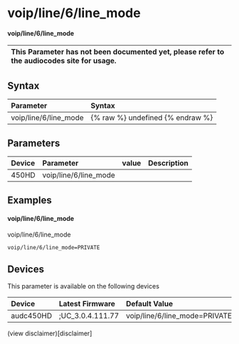 ﻿---
description: voip/line/6/line_mode
search: false
---

# voip/line/6/line_mode

#### voip/line/6/line_mode


| This Parameter has not been documented yet, please refer to the audiocodes site for usage.  |
| :--- |

## Syntax
| Parameter | Syntax |
| :--- | :--- |
|voip/line/6/line_mode | {% raw %} undefined {% endraw %} |

## Parameters
|Device|Parameter|value|Description|
|:---|:---|:---|:---|
| 450HD | voip/line/6/line_mode |  |  |

## Examples
#### voip/line/6/line_mode

voip/line/6/line_mode

```
voip/line/6/line_mode=PRIVATE
```

## Devices
This parameter is available on the following devices

| Device | Latest Firmware | Default Value |
|:---|:---|:---|
| audc450HD | ;UC_3.0.4.111.77 | voip/line/6/line_mode=PRIVATE 

(view disclaimer)[disclaimer]
